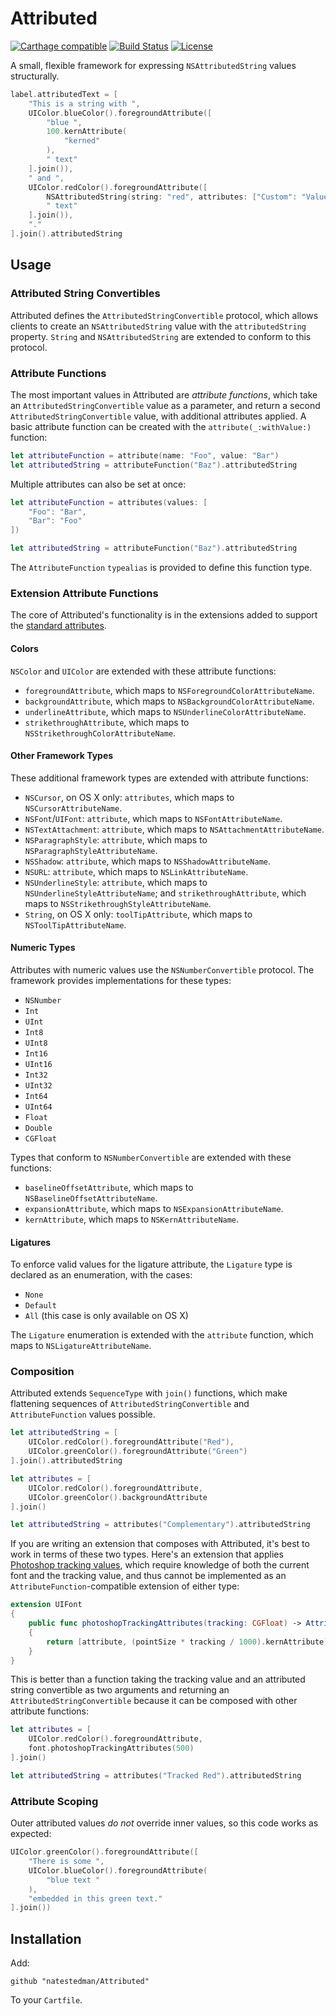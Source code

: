 # Attributed
[![Carthage compatible](https://img.shields.io/badge/Carthage-compatible-4BC51D.svg?style=flat)](https://github.com/Carthage/Carthage)
[![Build Status](https://travis-ci.org/natestedman/Attributed.svg?branch=master)](https://travis-ci.org/natestedman/Attributed)
[![License](https://img.shields.io/badge/license-Creative%20Commons%20Zero%20v1.0%20Universal-blue.svg)](https://creativecommons.org/publicdomain/zero/1.0/)

A small, flexible framework for expressing `NSAttributedString` values structurally.

```swift
label.attributedText = [
    "This is a string with ",
    UIColor.blueColor().foregroundAttribute([
        "blue ",
        100.kernAttribute(
            "kerned"
        ),
        " text"
    ].join()),
    " and ",
    UIColor.redColor().foregroundAttribute([
        NSAttributedString(string: "red", attributes: ["Custom": "Value"]),
        " text"
    ].join()),
    "."
].join().attributedString
```

## Usage

### Attributed String Convertibles
Attributed defines the `AttributedStringConvertible` protocol, which allows clients to create an `NSAttributedString` value with the `attributedString` property. `String` and `NSAttributedString` are extended to conform to this protocol.

### Attribute Functions
The most important values in Attributed are _attribute functions_, which take an `AttributedStringConvertible` value as a parameter, and return a second `AttributedStringConvertible` value, with additional attributes applied. A basic attribute function can be created with the `attribute(_:withValue:)` function:

```swift
let attributeFunction = attribute(name: "Foo", value: "Bar")
let attributedString = attributeFunction("Baz").attributedString
```

Multiple attributes can also be set at once:

```swift
let attributeFunction = attributes(values: [
    "Foo": "Bar",
    "Bar": "Foo"
])

let attributedString = attributeFunction("Baz").attributedString
```

The `AttributeFunction` `typealias` is provided to define this function type.

### Extension Attribute Functions
The core of Attributed's functionality is in the extensions added to support the [standard attributes](https://developer.apple.com/library/ios/documentation/Cocoa/Conceptual/AttributedStrings/Articles/standardAttributes.html).

#### Colors
`NSColor` and `UIColor` are extended with these attribute functions:

- `foregroundAttribute`, which maps to `NSForegroundColorAttributeName`.
- `backgroundAttribute`, which maps to `NSBackgroundColorAttributeName`.
- `underlineAttribute`, which maps to `NSUnderlineColorAttributeName`.
- `strikethroughAttribute`, which maps to `NSStrikethroughColorAttributeName`.

#### Other Framework Types
These additional framework types are extended with attribute functions:

- `NSCursor`, on OS X only: `attributes`, which maps to `NSCursorAttributeName`.
- `NSFont`/`UIFont`: `attribute`, which maps to `NSFontAttributeName`.
- `NSTextAttachment`: `attribute`, which maps to `NSAttachmentAttributeName`.
- `NSParagraphStyle`: `attribute`, which maps to `NSParagraphStyleAttributeName`.
- `NSShadow`: `attribute`, which maps to `NSShadowAttributeName`.
- `NSURL`: `attribute`, which maps to `NSLinkAttributeName`.
- `NSUnderlineStyle`: `attribute`, which maps to `NSUnderlineStyleAttributeName`; and `strikethroughAttribute`, which maps to `NSStrikethroughStyleAttributeName`.
- `String`, on OS X only: `toolTipAttribute`, which maps to `NSToolTipAttributeName`.

#### Numeric Types
Attributes with numeric values use the `NSNumberConvertible` protocol. The framework provides implementations for these types:

- `NSNumber`
- `Int`
- `UInt`
- `Int8`
- `UInt8`
- `Int16`
- `UInt16`
- `Int32`
- `UInt32`
- `Int64`
- `UInt64`
- `Float`
- `Double`
- `CGFloat`

Types that conform to `NSNumberConvertible` are extended with these functions:

- `baselineOffsetAttribute`, which maps to `NSBaselineOffsetAttributeName`.
- `expansionAttribute`, which maps to `NSExpansionAttributeName`.
- `kernAttribute`, which maps to `NSKernAttributeName`.

#### Ligatures
To enforce valid values for the ligature attribute, the `Ligature` type is declared as an enumeration, with the cases:

- `None`
- `Default`
- `All` (this case is only available on OS X)

The `Ligature` enumeration is extended with the `attribute` function, which maps to `NSLigatureAttributeName`.

### Composition
Attributed extends `SequenceType` with `join()` functions, which make flattening sequences of `AttributedStringConvertible` and `AttributeFunction` values possible.

```swift
let attributedString = [
    UIColor.redColor().foregroundAttribute("Red"),
    UIColor.greenColor().foregroundAttribute("Green")
].join().attributedString
```

```swift
let attributes = [
    UIColor.redColor().foregroundAttribute,
    UIColor.greenColor().backgroundAttribute
].join()

let attributedString = attributes("Complementary").attributedString
```

If you are writing an extension that composes with Attributed, it's best to work in terms of these two types. Here's an extension that applies [Photoshop tracking values](http://www.devsign.co/notes/tracking-and-character-spacing), which require knowledge of both the current font and the tracking value, and thus cannot be implemented as an `AttributeFunction`-compatible extension of either type:

```swift
extension UIFont
{
    public func photoshopTrackingAttributes(tracking: CGFloat) -> AttributeFunction
    {
        return [attribute, (pointSize * tracking / 1000).kernAttribute].join()
    }
}
```

This is better than a function taking the tracking value and an attributed string convertible as two arguments and returning an `AttributedStringConvertible` because it can be composed with other attribute functions:

```swift
let attributes = [
    UIColor.redColor().foregroundAttribute,
    font.photoshopTrackingAttributes(500)
].join()

let attributedString = attributes("Tracked Red").attributedString
```

### Attribute Scoping
Outer attributed values *do not* override inner values, so this code works as expected:

```swift
UIColor.greenColor().foregroundAttribute([
    "There is some ",
    UIColor.blueColor().foregroundAttribute(
        "blue text "
    ),
    "embedded in this green text."
].join())
```

## Installation

Add:

    github "natestedman/Attributed"

To your `Cartfile`.
